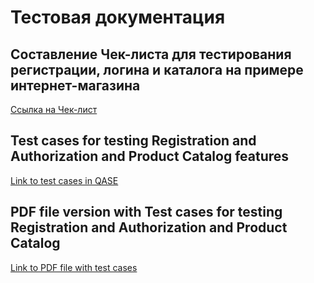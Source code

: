# Тестовая документация

## Составление Чек-листа для тестирования регистрации, логина и каталога на примере интернет-магазина

[Ссылка на Чек-лист](https://docs.google.com/spreadsheets/d/13-Bz_m-ONh_ZVxiSghLXPKGPMlmJfP9CbyyGyhwk5tc/edit?gid=0#gid=0)

## Test cases for testing Registration and Authorization and Product Catalog features

[Link to test cases in QASE](https://app.qase.io/project/G10?previewMode=side&suite=27&tab=)

## PDF file version with Test cases for testing Registration and Authorization and Product Catalog 

[Link to PDF file with test cases](https://github.com/AnnaZudilova/docs/commit/465ef537a7db1eb467194693189999e55995bc0f)
